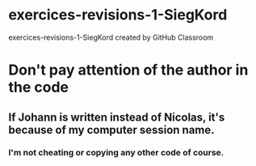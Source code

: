 # exercices-revisions-1-SiegKord
exercices-revisions-1-SiegKord created by GitHub Classroom

# Don't pay attention of the author in the code 

## If Johann is written instead of Nicolas, it's because of my computer session name.

### I'm not cheating or copying any other code of course.
